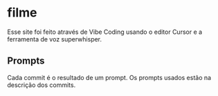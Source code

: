 # filme

Esse site foi feito através de Vibe Coding usando o editor Cursor e a ferramenta de voz superwhisper.

## Prompts

Cada commit é o resultado de um prompt. Os prompts usados estão na descrição dos commits.
